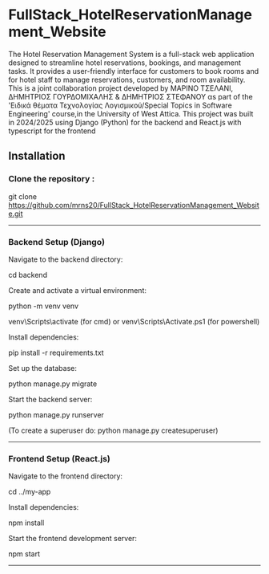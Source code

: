 # FullStack_HotelReservationManagement_Website

The Hotel Reservation Management System is a full-stack web application designed to streamline hotel reservations, bookings, and management tasks. It provides a user-friendly interface for customers to book rooms and for hotel staff to manage reservations, customers, and room availability.
This is a joint collaboration project developed by ΜΑΡΙΝΟ ΤΣΕΛΑΝΙ, ΔΗΜΗΤΡΙΟΣ ΓΟΥΡΔΟΜΙΧΑΛΗΣ & ΔΗΜΗΤΡΙΟΣ ΣΤΕΦΑΝΟΥ αs part of the 'Ειδικά θέματα Τεχνολογίας Λογισμικού/Special Topics in Software Engineering' course,in the University of West Attica.
This project was built in 2024/2025 using Django (Python) for the backend and React.js with typescript for the frontend

## Installation

### Clone the repository :

git clone https://github.com/mrns20/FullStack_HotelReservationManagement_Website.git

---

### Backend Setup (Django)

Navigate to the backend directory:

cd backend

Create and activate a virtual environment:

python -m venv venv

venv\Scripts\activate (for cmd) or venv\Scripts\Activate.ps1 (for powershell)

Install dependencies:

pip install -r requirements.txt

Set up the database:

python manage.py migrate

Start the backend server:

python manage.py runserver

(To create a superuser do:
python manage.py createsuperuser)

---

### Frontend Setup (React.js)

Navigate to the frontend directory:

cd ../my-app

Install dependencies:

npm install

Start the frontend development server:

npm start

---
